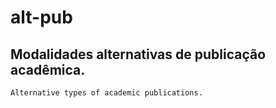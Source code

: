 # alt-pub
## Modalidades alternativas de publicação acadêmica. 
`
Alternative types of academic publications.
`

